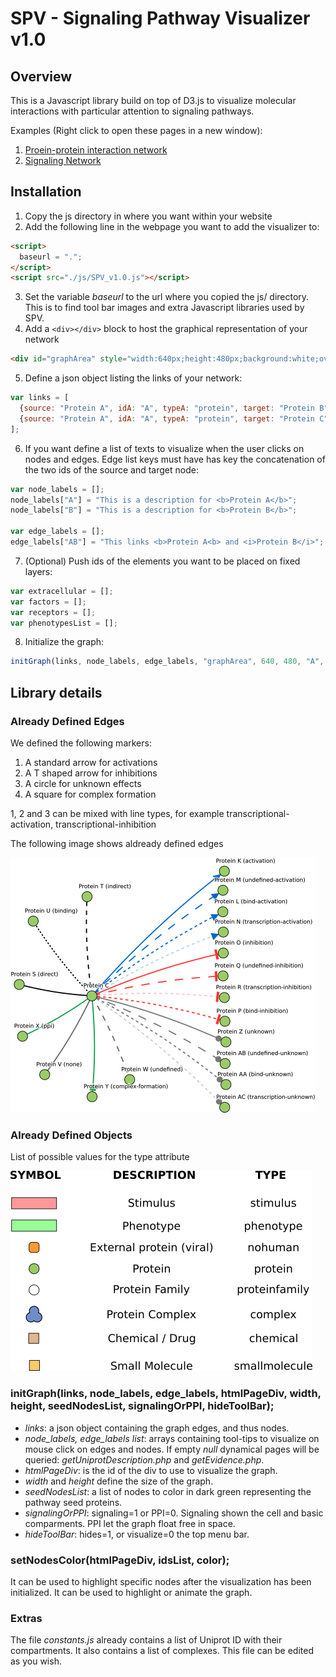 # SPV - Signaling Pathway Visualizer v1.0

## Overview
This is a Javascript library build on top of D3.js to visualize molecular interactions with particular attention to signaling pathways.

Examples (Right click to open these pages in a new window):
1) <a href="http://mentha.uniroma2.it/browser/light.php?ids=P42345,P50406&org=all" target="_blank">Proein-protein interaction network</a>
2) <a href="http://signor.uniroma2.it/pathway_browser.php?organism=&pathway_list=SIGNOR-MS&x=25&y=25" target="_blank">Signaling Network</a>

## Installation
1) Copy the js directory in where you want within your website
2) Add the following line in the webpage you want to add the visualizer to:
```html
<script>
  baseurl = ".";
</script>
<script src="./js/SPV_v1.0.js"></script>
```
3) Set the variable <i>baseurl</i> to the url where you copied the js/ directory. This is to find tool bar images and extra Javascript libraries used by SPV.
4) Add a ```<div></div>``` block to host the graphical representation of your network
```html
<div id="graphArea" style="width:640px;height:480px;background:white;overflow:hidden;"></div>
```
5) Define a json object listing the links of your network:
```javascript
var links = [
  {source: "Protein A", idA: "A", typeA: "protein", target: "Protein B", idB: "B", typeB: "protein", type: "none", score: 0.1},
  {source: "Protein A", idA: "A", typeA: "protein", target: "Protein C", idB: "C", typeB: "protein", type: "none", score: 0.4}
];    
```
6) If you want define a list of texts to visualize when the user clicks on nodes and edges. Edge list keys must have has key the concatenation of the two ids of the source and target node:
```javascript
var node_labels = [];
node_labels["A"] = "This is a description for <b>Protein A</b>";
node_labels["B"] = "This is a description for <b>Protein B</b>";

var edge_labels = [];
edge_labels["AB"] = "This links <b>Protein A<b> and <i>Protein B</i>";
```
7) (Optional) Push ids of the elements you want to be placed on fixed layers:
```javascript
var extracellular = [];
var factors = [];
var receptors = [];
var phenotypesList = [];
```
8) Initialize the graph:
```javascript
initGraph(links, node_labels, edge_labels, "graphArea", 640, 480, "A", 1, 0);
```

## Library details

### Already Defined Edges

We defined the following markers:
1) A standard arrow for activations
2) A T shaped arrow for inhibitions
3) A circle for unknown effects
4) A square for complex formation

1, 2 and 3 can be mixed with line types, for example transcriptional-activation, transcriptional-inhibition

The following image shows aldready defined edges

![Edge types](docimgs/edgesandmarkers.png)

### Already Defined Objects

List of possible values for the type attribute

![Edge types](docimgs/elements.png)

### initGraph(links, node_labels, edge_labels, htmlPageDiv, width, height, seedNodesList, signalingOrPPI, hideToolBar);
- *links*: a json object containing the graph edges, and thus nodes.
- *node_labels, edge_labels list*: arrays containing tool-tips to visualize on mouse click on edges and nodes. If empty *null* dynamical pages will be queried: *getUniprotDescription.php* and *getEvidence.php*.
- *htmlPageDiv*: is the id of the div to use to visualize the graph.
- *width* and *height* define the size of the graph.
- *seedNodesList*: a list of nodes to color in dark green representing the pathway seed proteins.
- *signalingOrPPI*: signaling=1 or PPI=0. Signaling shown the cell and basic comparments. PPI let the graph float free in space.
- *hideToolBar*: hides=1, or visualize=0 the top menu bar.

### setNodesColor(htmlPageDiv, idsList, color);
It can be used to highlight specific nodes after the visualization has been initialized. It can be used to highlight or animate the graph.

### Extras
The file *constants.js* already contains a list of Uniprot ID with their compartments. It also contains a list of complexes. This file can be edited as you wish.
